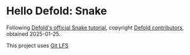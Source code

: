 # Hello Defold: Snake

Following [Defold's official Snake tutorial](https://defold.com/tutorials/snake/), copyright [Defold contributors](https://github.com/defold/doc/commits/master/docs/en/tutorials/snake.md), obtained 2025-01-25.

This project uses [Git LFS](https://git-lfs.com/)
